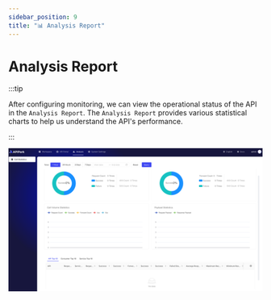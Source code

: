 ```yaml
---
sidebar_position: 9
title: "📊 Analysis Report"
---
```


# Analysis Report

:::tip

After configuring monitoring, we can view the operational status of the API in the `Analysis Report`. The `Analysis Report` provides various statistical charts to help us understand the API's performance.

:::

![](images/2024-10-28/bd920673b71b05514a44eab4e18a64f50aea2ab69f629687aea46b346bcbf51c.png)  